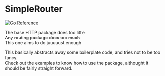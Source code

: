 # SimpleRouter

[![Go Reference](https://pkg.go.dev/badge/github.com/minoxs/simpleroutergo.svg)](https://pkg.go.dev/github.com/minoxs/simpleroutergo)

The base HTTP package does too little   
Any routing package does too much   
This one aims to do juuuuust enough

This basically abstracts away some boilerplate code, and tries not to be too fancy.   
Check out the examples to know how to use the package, althought it should be fairly straight forward.
